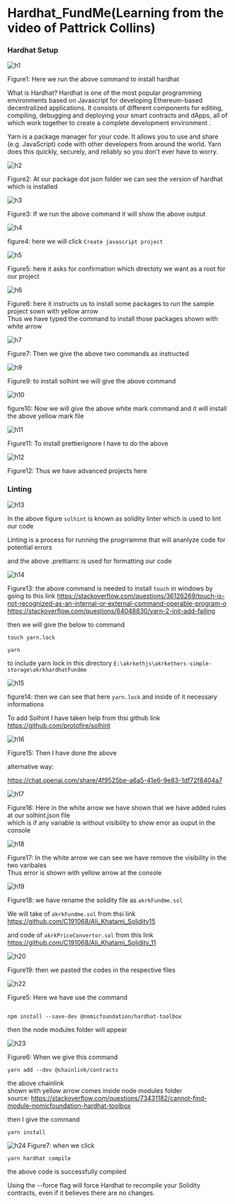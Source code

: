 # Hardhat_FundMe(Learning from the video of Pattrick Collins)

### Hardhat Setup

![h1](https://github.com/C191068/Ali_Khatami_Hardhat1/assets/89090776/4fcd03b3-15a3-4815-8c52-48e6e8cec05e)

Figure1: Here we run the above command to install hardhat <br>


What is Hardhat? Hardhat is one of the most popular programming environments based on Javascript for developing Ethereum-based decentralized applications. It consists of different components for editing, compiling, debugging and deploying your smart contracts and dApps, all of which work together to create a complete development environment
.<br>

Yarn is a package manager for your code. It allows you to use and share (e.g. JavaScript) code with other developers from around the world. Yarn does this quickly, securely, and reliably so you don't ever have to worry.<br>


![h2](https://github.com/C191068/Ali_Khatami_Hardhat1/assets/89090776/51f6002f-5039-48af-8728-55e7bb3e653b)

Figure2: At our package dot json folder we can see the version of hardhat which is installed <br>

![h3](https://github.com/C191068/Ali_Khatami_Hardhat1/assets/89090776/f919cf84-f8c1-4132-91de-fd5c7621eb7e)

Figure3: If we run the above command it will show the above output

![h4](https://github.com/C191068/Ali_Khatami_Hardhat1/assets/89090776/4b143ade-2765-47b2-bf2d-6bef952d1eab)

figure4: here we will click ```Create javascript project``` <br>

![h5](https://github.com/C191068/Ali_Khatami_Hardhat1/assets/89090776/e0afa713-cec8-4844-9d7a-592a7aca0bef)

Figure5: here it asks for confirmation which directoty we want as a root for our project <br>


![h6](https://github.com/C191068/Ali_Khatami_Hardhat1/assets/89090776/d34a0f93-7af5-4815-91d1-030898ac61bc)

Figure6: here it instructs us to install some packages to run the sample project sown with yellow arrow <br>
Thus we have typed the command to install those packages shown with white arrow <br>

![h7](https://github.com/C191068/Ali_Khatami_Hardhat1/assets/89090776/af01dca7-d55e-4b64-82c7-d85efdad17d8)

Figure7: Then we give the above two commands as instructed <br>





![h9](https://github.com/C191068/Ali_Khatami_Hardhat1/assets/89090776/8c27e25b-fe98-4b1e-8504-423fa0c84896)

Figure9: to install solhint we will give the above command <br>

![h10](https://github.com/C191068/Ali_Khatami_Hardhat1/assets/89090776/b2b4d25f-1f70-4fbf-8ea0-b4961d4d9f0a)

figure10: Now we will give the above white mark command and it will install the above yellow mark file <br>

![h11](https://github.com/C191068/Ali_Khatami_Hardhat1/assets/89090776/a10c9d31-0143-4a19-96b5-d40ced660aad)

Figure11: To install prettierignore I have to do the above <br>

![h12](https://github.com/C191068/Ali_Khatami_Hardhat1/assets/89090776/761aa332-1464-4fdc-8698-f74fd07ae2ba)

Figure12: Thus we have advanced projects here <br>


### Linting


![h13](https://github.com/C191068/Ali_Khatami_Hardhat1/assets/89090776/03d9ac29-ddd3-4890-a8e7-e5fdf732b16f)

In the above figure ```solhint``` is known as solidity linter which is used to lint our code <br>

Linting is a process for running the progrramme that will ananlyze code for potential errors <br>

and the above .prettiarrc is used for formatting our code 


![h14](https://github.com/C191068/Ali_Khatami_Hardhat1/assets/89090776/eb0f1f8c-c7d8-4fbb-93d0-7e21f7024843)

Figure13: the above command is needed to install ```touch``` in windows by going to this link https://stackoverflow.com/questions/36126269/touch-is-not-recognized-as-an-internal-or-external-command-operable-program-o  <br>
https://stackoverflow.com/questions/64048830/yarn-2-init-add-failing


then we will give the below to command 

```
touch yarn.lock

yarn

```

to include yarn lock in this directory ```E:\akrkethjs\akrkethers-simple-storage\akrkhardhatFundme``` <br>


![h15](https://github.com/C191068/Ali_Khatami_Hardhat1/assets/89090776/3a2daca6-2059-4f25-8a66-30cfa1515599)

figure14: then we can see that here ```yarn.lock``` and inside of it necessary informations <br>

To add Solhint I have taken help from thsi github link   https://github.com/protofire/solhint<br>

![h16](https://github.com/C191068/Ali_Khatami_Hardhat1/assets/89090776/06e6a99c-745e-4fea-949e-5015e48f13c4)

Figure15: Then I have done the above <br>

alternative way:

https://chat.openai.com/share/4f9525be-a6a5-41e6-9e83-1df72f8404a7


![h17](https://github.com/C191068/Ali_Khatami_Hardhat1/assets/89090776/b09cf37e-0e59-4753-9977-2429fcbaa0f9)

Figure16: Here in the white arrow we have shown that we have added  rules at our solhint.json file <br>
which is if any variable is without visibility to show error as ouput in the console <br>

![h18](https://github.com/C191068/Ali_Khatami_Hardhat1/assets/89090776/11f1d71a-a39d-4841-b2a6-641a43886038)

Figure17: In the white arrow we can see we have remove the visibility in the two varibales <br>
Thus error is shown with yellow arrow at the console <br>

![h19](https://github.com/C191068/Ali_Khatami_Hardhat1/assets/89090776/abe499cd-8383-4639-8a38-1850df66c108)

Figure18: we have rename the solidity file as ```akrkFundme.sol``` <br>


We will take of ```akrkFundme.sol``` from thsi link https://github.com/C191068/Ali_Khatami_Solidity15 <br>

and code of ```akrkPriceConvertor.sol``` from this link https://github.com/C191068/Ali_Khatami_Solidity_11 <br>

![h20](https://github.com/C191068/Ali_Khatami_Hardhat1/assets/89090776/9480b349-016a-4740-a01f-7394f675e58b)

Figure19: then we pasted the codes in the respective files <br>


![h22](https://github.com/C191068/Ali_Khatami_Solidity_11/assets/89090776/8bd06f9e-e679-46b8-b6b8-879a7b7eee63)


Figure5: Here we have use the command <br>

```

npm install --save-dev @nomicfoundation/hardhat-toolbox

```

then the node modules folder will appear <br>

![h23](https://github.com/C191068/Ali_Khatami_Solidity_11/assets/89090776/5a73b559-8122-4206-9364-4ea543fb03f3)

Figure6: When we give this command

```
yarn add --dev @chainlink/contracts

```

the above chainlink <br>
shown with yellow arrow comes inside node modules folder <br>
source: https://stackoverflow.com/questions/73431182/cannot-find-module-nomicfoundation-hardhat-toolbox

then I give the command 

```
yarn install

```

![h24](https://github.com/C191068/Ali_Khatami_Hardhat1/assets/89090776/fab7fe2b-d672-446f-a64a-a1727af74941)
Figure7: when we click

```
yarn hardhat compile

```

the above code is successfully compiled 

Using the --force flag will force Hardhat to recompile your Solidity contracts, even if it believes there are no changes.
